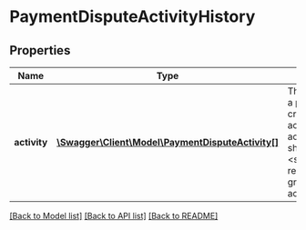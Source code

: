 # PaymentDisputeActivityHistory

## Properties
Name | Type | Description | Notes
------------ | ------------- | ------------- | -------------
**activity** | [**\Swagger\Client\Model\PaymentDisputeActivity[]**](PaymentDisputeActivity.md) | This array holds all activities of a payment dispute, from creation to resolution. For each activity, the activity type, the actor, and a timestamp is shown. The &lt;strong&gt;getActivities&lt;/strong&gt; response is dynamic, and grows with each recorded activity. | [optional] 

[[Back to Model list]](../../README.md#documentation-for-models) [[Back to API list]](../../README.md#documentation-for-api-endpoints) [[Back to README]](../../README.md)

